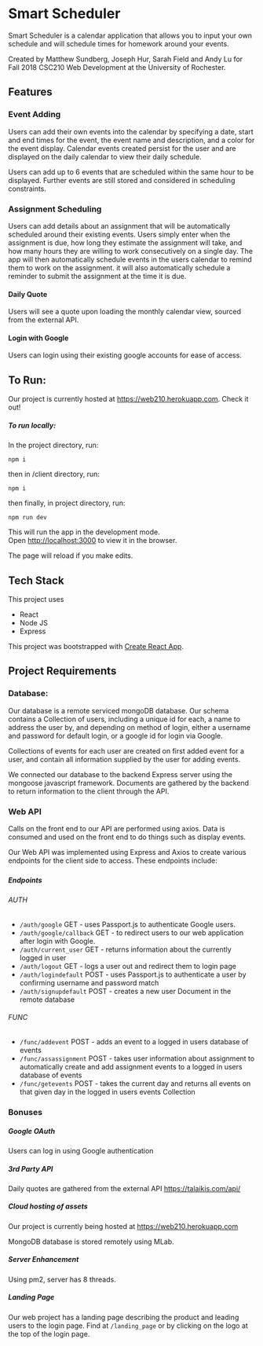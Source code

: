 # Smart Scheduler

Smart Scheduler is a calendar application that allows you to input your own schedule and will schedule times for homework around your events. 

Created by Matthew Sundberg, Joseph Hur, Sarah Field and Andy Lu for Fall 2018 CSC210 Web Development at the University of Rochester.

###

## Features

### Event Adding

Users can add their own events into the calendar by specifying a date, start and end times for the event, the event name and description, and a color for the event display. Calendar events created persist for the user and are displayed on the daily calendar to view their daily schedule. 

Users can add up to 6 events that are scheduled within the same hour to be displayed. Further events are still stored and considered in scheduling constraints. 

### Assignment Scheduling

Users can add details about an assignment that will be automatically scheduled around their existing events. Users simply enter when the assignment is due, how long they estimate the assignment will take, and how many hours they are willing to work consecutively on a single day. The app will then automatically schedule events in the users calendar to remind them to work on the assignment. it will also automatically schedule a reminder to submit the assignment at the time it is due. 

#### Daily Quote

Users will see a quote upon loading the monthly calendar view, sourced from the external API.

#### Login with Google

Users can login using their existing google accounts for ease of access.

### 

## To Run:

Our project is currently hosted at https://web210.herokuapp.com. Check it out!

##### To run locally:
In the project directory, run:

`npm i`

then in /client directory, run:

`npm i`

then finally, in project directory, run:

`npm run dev`

This will run the app in the development mode.<br>
Open [http://localhost:3000](http://localhost:3000) to view it in the browser.

The page will reload if you make edits.<br>

###

## Tech Stack

This project uses 

- React
- Node JS
- Express

This project was bootstrapped with [Create React App](https://github.com/facebook/create-react-app).

###

###

###

## Project Requirements

### Database:

Our database is a remote serviced mongoDB database. Our schema contains a Collection of users, including a unique id for each, a name to address the user by, and depending on method of login, either a username and password for default login, or a google id for login via Google. 

Collections of events for each user are created on first added event for a user, and contain all information supplied by the user for adding events.

We connected our database to the backend Express server using the mongoose javascript framework. Documents are gathered by the backend to return information to the client through the API.

### Web API

Calls on the front end to our API are performed using axios. Data is consumed and used on the front end to do things such as display events.

Our Web API was implemented using Express and Axios to create various endpoints for the client side to access. These endpoints include:

###

##### Endpoints
###### AUTH

- `/auth/google` GET - uses Passport.js to authenticate Google users.
- `/auth/google/callback` GET - to redirect users to our web application after login with Google.
- `/auth/current_user` GET - returns information about the currently logged in user
- `/auth/logout` GET - logs a user out and redirect them to login page
- `/auth/logindefault` POST - uses Passport.js to authenticate a user by confirming username and password match
- `/auth/signupdefault` POST - creates a new user Document in the remote database

###### FUNC

- `/func/addevent` POST - adds an event to a logged in users database of events
- `/func/assassignment` POST - takes user information about assignment to automatically create and add assignment events to a logged in users database of events
- `/func/getevents` POST - takes the current day and returns all events on that given day in the logged in users events Collection

###

###

### Bonuses

##### Google OAuth

Users can log in using Google authentication

##### 3rd Party API

Daily quotes are gathered from the external API https://talaikis.com/api/

##### Cloud hosting of assets

Our project is currently being hosted at https://web210.herokuapp.com

MongoDB database is stored remotely using MLab.

##### Server Enhancement

Using pm2, server has 8 threads. 

##### Landing Page

Our web project has a landing page describing the product and leading users to the login page. Find at `/landing_page` or by clicking on the logo at the top of the login page. 


